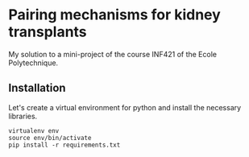 # Pairing mechanisms for kidney transplants
My solution to a mini-project of the course INF421 of the Ecole Polytechnique.

## Installation
Let's create a virtual environment for python and install the necessary libraries.
```
virtualenv env
source env/bin/activate
pip install -r requirements.txt
```